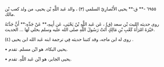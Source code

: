 ٦٩٥٥ -** ق:** يحيى الأَنْصارِيّ السلمي (٣) ، والد عَبد اللَّهِ بْن يحيى، من ولد كعب بْن مالك.

روى حديثه الليث بْن سعد (ق) ، عَن عَبد اللَّهِ بْنُ يَحْيَى، عَن أَبِيهِ،** عَنْ جَدِّهِ:** أَنَّ جَدَّتَهُ خَيْرَةَ امْرَأَةَ كَعْبِ بْنِ مَالِكٍ أَتَتْ رَسُولَ اللَّهِ صلى الله عليه وسلم بحلي لَهَا ... الحديث.

روى له ابن ماجه، وقد كتبنا حديثه فِي ترجمة ابنه عَبد الله ابن يحيى (٤) .

• يحيى البكاء، هو ابْن مسلم. تقدم.

• يحيى الجابر، هو ابْن عَبد اللَّهِ. تقدم.